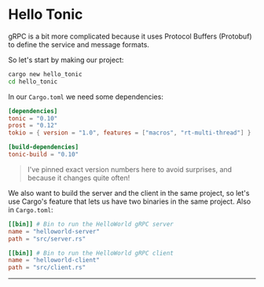 # Hello Tonic

gRPC is a bit more complicated because it uses Protocol Buffers (Protobuf) to define the service and message formats.

So let's start by making our project:

```bash
cargo new hello_tonic
cd hello_tonic
```

In our `Cargo.toml` we need some dependencies:

```toml
[dependencies]
tonic = "0.10"
prost = "0.12"
tokio = { version = "1.0", features = ["macros", "rt-multi-thread"] }

[build-dependencies]
tonic-build = "0.10"
```

> I've pinned exact version numbers here to avoid surprises, and because it changes quite often!

We also want to build the server and the client in the same project, so let's use Cargo's feature that lets us have two binaries in the same project. Also in `Cargo.toml`:

```toml
[[bin]] # Bin to run the HelloWorld gRPC server
name = "helloworld-server"
path = "src/server.rs"

[[bin]] # Bin to run the HelloWorld gRPC client
name = "helloworld-client"
path = "src/client.rs"
```

---